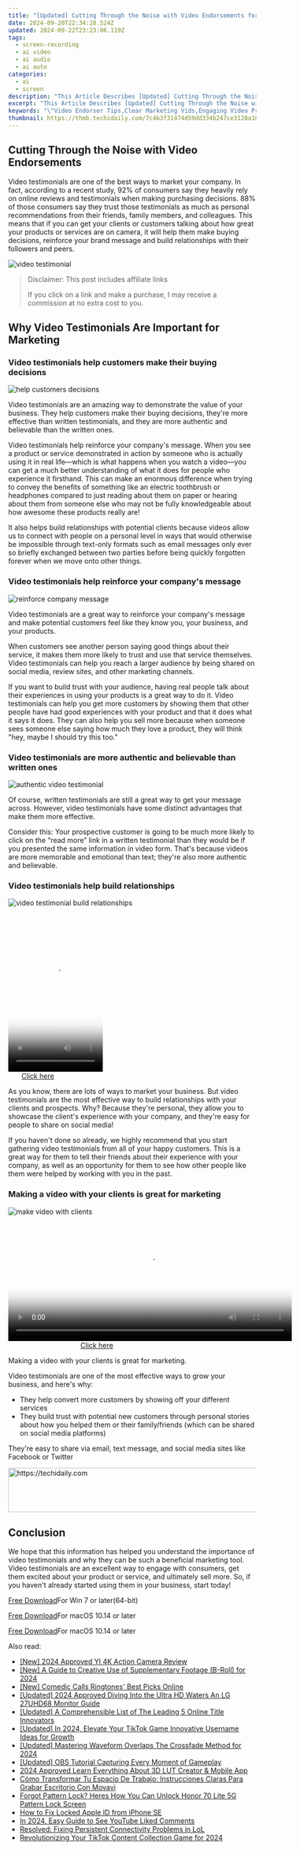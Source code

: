 ```yaml
---
title: "[Updated] Cutting Through the Noise with Video Endorsements for 2024"
date: 2024-09-20T22:34:28.524Z
updated: 2024-09-22T23:23:06.119Z
tags: 
  - screen-recording
  - ai video
  - ai audio
  - ai auto
categories: 
  - ai
  - screen
description: "This Article Describes [Updated] Cutting Through the Noise with Video Endorsements for 2024"
excerpt: "This Article Describes [Updated] Cutting Through the Noise with Video Endorsements for 2024"
keywords: "\"Video Endorser Tips,Clear Marketing Vids,Engaging Video Promos,Effective Video Ads,Spotlight With Videos,Impactful Video Testimonials,Noise-Free Video Content\""
thumbnail: https://thmb.techidaily.com/7c4b3f31474d59dd334b247ce3128a185630128709ac4ffbfcbd9f4ba557fefe.jpg
---
```


## Cutting Through the Noise with Video Endorsements

Video testimonials are one of the best ways to market your company. In fact, according to a recent study, 92% of consumers say they heavily rely on online reviews and testimonials when making purchasing decisions. 88% of those consumers say they trust those testimonials as much as personal recommendations from their friends, family members, and colleagues. This means that if you can get your clients or customers talking about how great your products or services are on camera, it will help them make buying decisions, reinforce your brand message and build relationships with their followers and peers.

![video testimonial](https://images.wondershare.com/filmora/article-images/2022/07/video-testimonial.jpg)

>  Disclaimer: This post includes affiliate links
>
>  If you click on a link and make a purchase, I may receive a commission at no extra cost to you.
>

## Why Video Testimonials Are Important for Marketing

### Video testimonials help customers make their buying decisions

![help customers decisions](https://images.wondershare.com/filmora/article-images/2022/07/help-customers-decisions.jpg)

Video testimonials are an amazing way to demonstrate the value of your business. They help customers make their buying decisions, they're more effective than written testimonials, and they are more authentic and believable than the written ones.

Video testimonials help reinforce your company's message. When you see a product or service demonstrated in action by someone who is actually using it in real life—which is what happens when you watch a video—you can get a much better understanding of what it does for people who experience it firsthand. This can make an enormous difference when trying to convey the benefits of something like an electric toothbrush or headphones compared to just reading about them on paper or hearing about them from someone else who may not be fully knowledgeable about how awesome these products really are!

It also helps build relationships with potential clients because videos allow us to connect with people on a personal level in ways that would otherwise be impossible through text-only formats such as email messages only ever so briefly exchanged between two parties before being quickly forgotten forever when we move onto other things.

### Video testimonials help reinforce your company's message

![reinforce company message](https://images.wondershare.com/filmora/article-images/2022/07/reinforce-company-message.jpg)

Video testimonials are a great way to reinforce your company's message and make potential customers feel like they know you, your business, and your products.

When customers see another person saying good things about their service, it makes them more likely to trust and use that service themselves. Video testimonials can help you reach a larger audience by being shared on social media, review sites, and other marketing channels.

If you want to build trust with your audience, having real people talk about their experiences in using your products is a great way to do it. Video testimonials can help you get more customers by showing them that other people have had good experiences with your product and that it does what it says it does. They can also help you sell more because when someone sees someone else saying how much they love a product, they will think "hey, maybe I should try this too."

### Video testimonials are more authentic and believable than written ones

![authentic video testimonial](https://images.wondershare.com/filmora/article-images/2022/07/authentic-video-testimonial.jpg)

Of course, written testimonials are still a great way to get your message across. However, video testimonials have some distinct advantages that make them more effective.

Consider this: Your prospective customer is going to be much more likely to click on the “read more” link in a written testimonial than they would be if you presented the same information in video form. That's because videos are more memorable and emotional than text; they're also more authentic and believable.

### Video testimonials help build relationships

![video testimonial build relationships](https://images.wondershare.com/filmora/article-images/2022/07/video-testimonial-build-relationships.jpg)

<!-- affiliate ads begin -->
<span id="1702748">
					<video width="192" height="320" style="cursor:pointer"
           poster="//a.impactradius-go.com/display-clicktoplayimage/1702748.png"
           onclick="if(!this.playClicked){this.play();this.setAttribute('controls',true);this.playClicked=true;}">
	   <source src="//a.impactradius-go.com/display-ad/18544-1702748">
	   <img src="//a.impactradius-go.com/display-clicktoplayimage/1702748.png" style="border: none; height: 100%; width: 100%; object-fit: contain">
	</video>
	<div style="width:120px;text-align:center"><a href="javascript:window.open(decodeURIComponent('https%3A%2F%2Ftwopages.pxf.io%2Fc%2F5597632%2F1702748%2F18544'), '_blank');void(0);">Click here</a></div>
</span>
<img height="0" width="0" src="https://imp.pxf.io/i/5597632/1702748/18544" style="position:absolute;visibility:hidden;" border="0" />
<!-- affiliate ads end -->

As you know, there are lots of ways to market your business. But video testimonials are the most effective way to build relationships with your clients and prospects. Why? Because they're personal, they allow you to showcase the client's experience with your company, and they're easy for people to share on social media!

If you haven't done so already, we highly recommend that you start gathering video testimonials from all of your happy customers. This is a great way for them to tell their friends about their experience with your company, as well as an opportunity for them to see how other people like them were helped by working with you in the past.

### Making a video with your clients is great for marketing

![make video with clients](https://images.wondershare.com/filmora/article-images/2022/07/make-video-with-clients.jpg)

<!-- affiliate ads begin -->
<span id="1983553">
					<video width="576" height="240" style="cursor:pointer"
           poster="//a.impactradius-go.com/display-clicktoplayimage/1983553.png"
           onclick="if(!this.playClicked){this.play();this.setAttribute('controls',true);this.playClicked=true;}">
	   <source src="//a.impactradius-go.com/display-ad/22993-1983553">
	   <img src="//a.impactradius-go.com/display-clicktoplayimage/1983553.png" style="border: none; height: 100%; width: 100%; object-fit: contain">
	</video>
	<div style="width:360px;text-align:center"><a href="javascript:window.open(decodeURIComponent('https%3A%2F%2Fhomestyler.sjv.io%2Fc%2F5597632%2F1983553%2F22993'), '_blank');void(0);">Click here</a></div>
</span>
<img height="0" width="0" src="https://imp.pxf.io/i/5597632/1983553/22993" style="position:absolute;visibility:hidden;" border="0" />
<!-- affiliate ads end -->

Making a video with your clients is great for marketing.

Video testimonials are one of the most effective ways to grow your business, and here's why:

* They help convert more customers by showing off your different services
* They build trust with potential new customers through personal stories about how you helped them or their family/friends (which can be shared on social media platforms)

They're easy to share via email, text message, and social media sites like Facebook or Twitter

<!-- affiliate ads begin -->
<a href="https://appsumo.8odi.net/c/5597632/2075476/7443" target="_top" id="2075476">
  <img src="//a.impactradius-go.com/display-ad/7443-2075476" border="0" alt="https://techidaily.com" width="728" height="90"/>
</a>
<img height="0" width="0" src="https://appsumo.8odi.net/i/5597632/2075476/7443" style="position:absolute;visibility:hidden;" border="0" />
<!-- affiliate ads end -->

## Conclusion

We hope that this information has helped you understand the importance of video testimonials and why they can be such a beneficial marketing tool. Video testimonials are an excellent way to engage with consumers, get them excited about your product or service, and ultimately sell more. So, if you haven't already started using them in your business, start today!

[Free Download](https://tools.techidaily.com/wondershare/filmora/download/)For Win 7 or later(64-bit)

[Free Download](https://tools.techidaily.com/wondershare/filmora/download/)For macOS 10.14 or later

</article

[Free Download](https://tools.techidaily.com/wondershare/filmora/download/)For macOS 10.14 or later

<ins class="adsbygoogle"
     style="display:block"
     data-ad-format="autorelaxed"
     data-ad-client="ca-pub-7571918770474297"
     data-ad-slot="1223367746"></ins>

<ins class="adsbygoogle"
     style="display:block"
     data-ad-format="autorelaxed"
     data-ad-client="ca-pub-7571918770474297"
     data-ad-slot="1223367746"></ins>



<ins class="adsbygoogle"
     style="display:block"
     data-ad-client="ca-pub-7571918770474297"
     data-ad-slot="8358498916"
     data-ad-format="auto"
     data-full-width-responsive="true"></ins>


<span class="atpl-alsoreadstyle">Also read:</span>
<div><ul>
<li><a href="https://fox-access.techidaily.com/new-2024-approved-yi-4k-action-camera-review/"><u>[New] 2024 Approved YI 4K Action Camera Review</u></a></li>
<li><a href="https://fox-access.techidaily.com/new-a-guide-to-creative-use-of-supplementary-footage-b-roll-for-2024/"><u>[New] A Guide to Creative Use of Supplementary Footage (B-Roll) for 2024</u></a></li>
<li><a href="https://fox-access.techidaily.com/new-comedic-calls-ringtones-best-picks-online/"><u>[New] Comedic Calls Ringtones' Best Picks Online</u></a></li>
<li><a href="https://fox-access.techidaily.com/updated-2024-approved-diving-into-the-ultra-hd-waters-an-lg-27uhd68-monitor-guide/"><u>[Updated] 2024 Approved Diving Into the Ultra HD Waters An LG 27UHD68 Monitor Guide</u></a></li>
<li><a href="https://fox-access.techidaily.com/updated-a-comprehensible-list-of-the-leading-5-online-title-innovators/"><u>[Updated] A Comprehensible List of The Leading 5 Online Title Innovators</u></a></li>
<li><a href="https://tiktok-video-recordings.techidaily.com/updated-in-2024-elevate-your-tiktok-game-innovative-username-ideas-for-growth/"><u>[Updated] In 2024, Elevate Your TikTok Game Innovative Username Ideas for Growth</u></a></li>
<li><a href="https://vp-tips.techidaily.com/updated-mastering-waveform-overlaps-the-crossfade-method-for-2024/"><u>[Updated] Mastering Waveform Overlaps The Crossfade Method for 2024</u></a></li>
<li><a href="https://desktop-recording.techidaily.com/updated-obs-tutorial-capturing-every-moment-of-gameplay/"><u>[Updated] OBS Tutorial Capturing Every Moment of Gameplay</u></a></li>
<li><a href="https://article-tips.techidaily.com/2024-approved-learn-everything-about-3d-lut-creator-and-mobile-app/"><u>2024 Approved Learn Everything About 3D LUT Creator & Mobile App</u></a></li>
<li><a href="https://techtrends.techidaily.com/como-transformar-tu-espacio-de-trabajo-instrucciones-claras-para-grabar-escritorio-con-movavi/"><u>Cómo Transformar Tu Espacio De Trabajo: Instrucciones Claras Para Grabar Escritorio Con Movavi</u></a></li>
<li><a href="https://unlock-android.techidaily.com/forgot-pattern-lock-heres-how-you-can-unlock-honor-70-lite-5g-pattern-lock-screen-by-drfone-android/"><u>Forgot Pattern Lock? Heres How You Can Unlock Honor 70 Lite 5G Pattern Lock Screen</u></a></li>
<li><a href="https://apple-account.techidaily.com/how-to-fix-locked-apple-id-from-iphone-se-by-drfone-ios/"><u>How to Fix Locked Apple ID from iPhone SE</u></a></li>
<li><a href="https://fox-access.techidaily.com/in-2024-easy-guide-to-see-youtube-liked-comments/"><u>In 2024, Easy Guide to See YouTube Liked Comments</u></a></li>
<li><a href="https://win-answers.techidaily.com/resolved-fixing-persistent-connectivity-problems-in-lol/"><u>Resolved: Fixing Persistent Connectivity Problems in LoL</u></a></li>
<li><a href="https://fox-access.techidaily.com/revolutionizing-your-tiktok-content-collection-game-for-2024/"><u>Revolutionizing Your TikTok Content Collection Game for 2024</u></a></li>
</ul></div>

